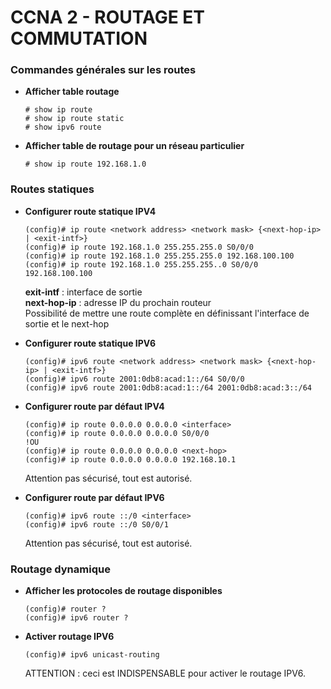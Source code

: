 # CCNA 2 - ROUTAGE ET COMMUTATION

### Commandes générales sur les routes

* **Afficher table routage**
	```
	# show ip route
	# show ip route static
	# show ipv6 route
	```

* **Afficher table de routage pour un réseau particulier**
	```
	# show ip route 192.168.1.0
	```

### Routes statiques

* **Configurer route statique IPV4**
	```
	(config)# ip route <network address> <network mask> {<next-hop-ip> | <exit-intf>}
	(config)# ip route 192.168.1.0 255.255.255.0 S0/0/0
	(config)# ip route 192.168.1.0 255.255.255.0 192.168.100.100
	(config)# ip route 192.168.1.0 255.255.255..0 S0/0/0 192.168.100.100
	```
	**exit-intf** : interface de sortie  
	**next-hop-ip** : adresse IP du prochain routeur  
	Possibilité de mettre une route complète en définissant l'interface de sortie et le next-hop

* **Configurer route statique IPV6**
	```
	(config)# ipv6 route <network address> <network mask> {<next-hop-ip> | <exit-intf>}
	(config)# ipv6 route 2001:0db8:acad:1::/64 S0/0/0
	(config)# ipv6 route 2001:0db8:acad:1::/64 2001:0db8:acad:3::/64
	```

* **Configurer route par défaut IPV4**
	```
	(config)# ip route 0.0.0.0 0.0.0.0 <interface>
	(config)# ip route 0.0.0.0 0.0.0.0 S0/0/0
	!OU
	(config)# ip route 0.0.0.0 0.0.0.0 <next-hop>
	(config)# ip route 0.0.0.0 0.0.0.0 192.168.10.1
	```
	Attention pas sécurisé, tout est autorisé.

* **Configurer route par défaut IPV6**
	```
	(config)# ipv6 route ::/0 <interface>
	(config)# ipv6 route ::/0 S0/0/1
	```
	Attention pas sécurisé, tout est autorisé.

### Routage dynamique

* **Afficher les protocoles de routage disponibles**
	```
	(config)# router ?
	(config)# ipv6 router ?
	```

* **Activer routage IPV6**
	```
	(config)# ipv6 unicast-routing
	```
	ATTENTION : ceci est INDISPENSABLE pour activer le routage IPV6.